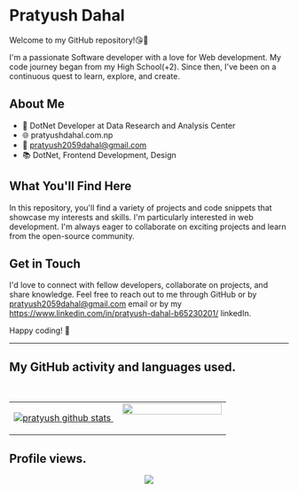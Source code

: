 # Pratyush Dahal

Welcome to my GitHub repository!😘👋

I'm a passionate Software developer with a love for Web development. My code journey began from my High School(+2). Since then, I've been on a continuous quest to learn, explore, and create.

## About Me

- 💼 DotNet Developer at Data Research and Analysis Center
- 🌐 pratyushdahal.com.np
- 📧 pratyush2059dahal@gmail.com
- 📚 DotNet, Frontend Development, Design

## What You'll Find Here

In this repository, you'll find a variety of projects and code snippets that showcase my interests and skills. I'm particularly interested in web development. I'm always eager to collaborate on exciting projects and learn from the open-source community.

## Get in Touch

I'd love to connect with fellow developers, collaborate on projects, and share knowledge. Feel free to reach out to me through GitHub or by pratyush2059dahal@gmail.com email or by my https://www.linkedin.com/in/pratyush-dahal-b65230201/ linkedIn.

Happy coding! 🚀

---
## My GitHub activity and languages used.

<br>
<table>
  <tr>
    <td valign="top" width="50%">
       <a href="https://github.com/anuraghazra/github-readme-stats">
         
![pratyush github stats](https://github-readme-stats.vercel.app/api?username=pratyushdahal)
         <img align="center" alt=""/>
      </a>
    </td>
    <td valign="top" width="50%">
       <img src="https://github-readme-stats.vercel.app/api/top-langs/?username=pratyushdahal&hide_border=true&layout=compact" align="left" style="width: 100%;" />
    </td>
 </tr>
</table>  

## Profile views. 

<div align="center">
<img src="https://komarev.com/ghpvc/?username=pratyushdahal&&style=flat-square" align="center" />
</div>  
